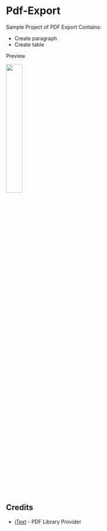 # Pdf-Export
Sample Project of PDF Export
Contains:
- Create paragraph
- Create table

<p>Preview</p>
<p><img src="https://github.com/annasta13/Pdf-Export/blob/90682b1b6225e80bd2e2535174e4bf4e3eae916f/pdf-export-preview.gif" width=30% height=30%></p>

## Credits
- [iText][1] - PDF Library Provider

[1]: https://github.com/itext
